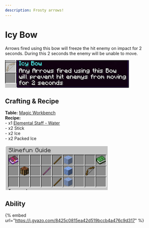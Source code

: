 ```yaml
---
description: Frosty arrows!
---
```


# Icy Bow

Arrows fired using this bow will freeze the hit enemy on impact for 2 seconds. During this 2 seconds the enemy will be unable to move.

![Icy Bow](<../../../.gitbook/assets/image (117).png>)

## Crafting & Recipe

**Table:** [Magic Workbench](../basic-machines/magic-workbench.md)\
**Recipe:**\
\- x1 [Elemental Staff - Water](../magical-gadgets/staffs/elemental-staff-water.md)\
\- x2 Stick\
\- x2 Ice\
\- x2 Packed Ice

![Icy Bow Recipe](<../../../.gitbook/assets/image (118).png>)

## Ability

{% embed url="https://i.gyazo.com/8425c0815ea42d519bccb4a476c9d317" %}

